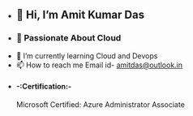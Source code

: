 - ## 👋 **Hi, I’m Amit Kumar Das**
- ### 👀 Passionate About Cloud
- 🌱 I’m currently learning Cloud and Devops
- 📫 How to reach me Email id- [amitdas@outlook.in](amitdas@outlook.in)
- #### -:Certification:-
  Microsoft Certified: Azure Administrator Associate
   
<!---
AmitKumaDas/AmitKumaDas is a ✨ special ✨ repository because its `README.md` (this file) appears on your GitHub profile.
You can click the Preview link to take a look at your changes.
--->
